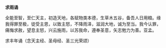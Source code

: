 **求雨诵**

全能至智，至仁天主，初造天地，各赋物类本德，生草木五谷，备吾人日用粮。缘我得罪至极，徒受主恩，以致主怒，不降雨泽，滋润大地，诚为至当。我今认罪，痛悔求赦，望息主怒，兴云施雨，以苏我命，遵奉圣意，矢志勉力为善。亚孟。

求丰年诵（念天主经、圣母经、圣三光荣颂）